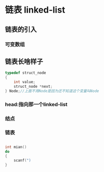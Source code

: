 # 链表 linked-list
## 链表的引入
### 可变数组
## 链表长啥样子
```c
typedef struct_node
{
    int value;
    struct_node *next;
} Node;//上面不用Node是因为还不知道这个变量叫Node
```
### head:指向那一个linked-list 
### 结点
### 链表
## 
```c
int mian()
do
{
    scanf(")
}
